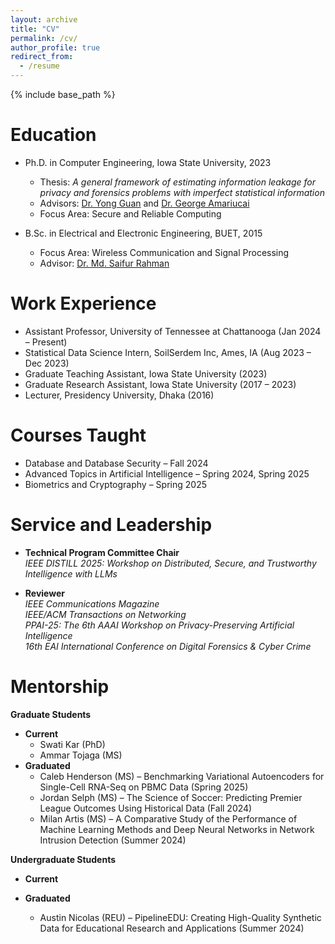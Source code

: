 ```yaml
---
layout: archive
title: "CV"
permalink: /cv/
author_profile: true
redirect_from:
  - /resume
---
```


{% include base_path %}

Education
======
* Ph.D. in Computer Engineering, Iowa State University, 2023  
  * Thesis: *A general framework of estimating information leakage for privacy and forensics problems with imperfect statistical information*  
  * Advisors: [Dr. Yong Guan](https://home.engineering.iastate.edu/~guan/) and [Dr. George Amariucai](https://traianamariucai.wixsite.com/amariucai)  
  * Focus Area: Secure and Reliable Computing  

* B.Sc. in Electrical and Electronic Engineering, BUET, 2015  
  * Focus Area: Wireless Communication and Signal Processing  
  * Advisor: [Dr. Md. Saifur Rahman](https://eee.buet.ac.bd/people/faculty/dmsr)  

Work Experience
======
* Assistant Professor, University of Tennessee at Chattanooga (Jan 2024 – Present)  
* Statistical Data Science Intern, SoilSerdem Inc, Ames, IA (Aug 2023 – Dec 2023)  
* Graduate Teaching Assistant, Iowa State University (2023)  
* Graduate Research Assistant, Iowa State University (2017 – 2023)  
* Lecturer, Presidency University, Dhaka (2016)  

Courses Taught
======
* Database and Database Security – Fall 2024  
* Advanced Topics in Artificial Intelligence – Spring 2024, Spring 2025  
* Biometrics and Cryptography – Spring 2025  

Service and Leadership
======
- **Technical Program Committee Chair**  
  *IEEE DISTILL 2025: Workshop on Distributed, Secure, and Trustworthy Intelligence with LLMs*

- **Reviewer**  
  *IEEE Communications Magazine*  
  *IEEE/ACM Transactions on Networking*  
  *PPAI-25: The 6th AAAI Workshop on Privacy-Preserving Artificial Intelligence*  
  *16th EAI International Conference on Digital Forensics & Cyber Crime* 

Mentorship
======
**Graduate Students**
* **Current**
  * Swati Kar (PhD) 
  * Ammar Tojaga (MS)
* **Graduated**
  * Caleb Henderson (MS) – Benchmarking Variational Autoencoders for Single-Cell RNA-Seq on PBMC Data (Spring 2025)
  * Jordan Selph (MS) – The Science of Soccer: Predicting Premier League Outcomes Using Historical Data (Fall 2024)
  * Milan Artis (MS) – A Comparative Study of the Performance of Machine Learning Methods and Deep Neural Networks in Network Intrusion Detection (Summer 2024)  

**Undergraduate Students**
* **Current**
 
* **Graduated**
  * Austin Nicolas (REU) – PipelineEDU: Creating High-Quality Synthetic Data for Educational Research and Applications (Summer 2024)

